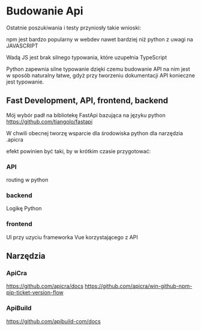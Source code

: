 # Budowanie Api

Ostatnie poszukiwania i testy przyniosły takie wnioski:

npm jest bardzo popularny w webdev nawet bardziej niż python z uwagi na JAVASCRIPT

Wadą JS jest brak silnego typowania, które uzupełnia TypeScript

Python zapewnia silne typowanie dzięki czemu budowanie API na nim jest w sposób naturalny łatwe, gdyż
przy tworzeniu dokumentacji API konieczne jest typowanie.

## Fast Development, API, frontend, backend
Mój wybór padł na bibliotekę FastApi bazująca na języku python
https://github.com/tiangolo/fastapi

W chwili obecnej tworzę wsparcie dla środowiska python dla narzędzia .apicra

efekt powinien być taki, by w krótkim czasie przygotować:

### API
routing w python

### backend
Logikę Python

### frontend
UI przy uzyciu frameworka Vue
korzystającego z API


## Narzędzia

### ApiCra
https://github.com/apicra/docs
https://github.com/apicra/win-github-npm-pip-ticket-version-flow


### ApiBuild
https://github.com/apibuild-com/docs
